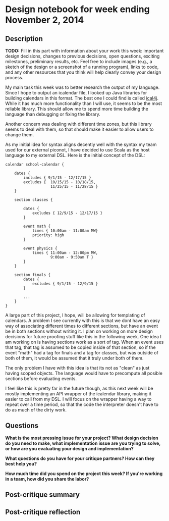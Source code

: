 # Design notebook for week ending November 2, 2014

## Description

**TODO:** Fill in this part with information about your work this week:
important design decisions, changes to previous decisions, open questions,
exciting milestones, preliminary results, etc. Feel free to include images
(e.g., a sketch of the design or a screenshot of a running program), links to
code, and any other resources that you think will help clearly convey your
design process.

My main task this week was to better research the output of my language. Since
I hope to output an icalendar file, I looked up Java libraries for building 
calendars in this format. The best one I could find is called [ical4j](https://github.com/ical4j/ical4j). 
While it has much more functionality than
I will use, it seems to be the most reliable library. This should allow me to
spend more time building the language than debugging or fixing the library. 

Another concern was dealing with different time zones, but this library seems 
to deal with them, so that should make it easier to allow users to change them. 

As my initial idea for syntax aligns decently well with the syntax my team
used for our external piconot, I have decided to use Scala as the host 
language to my external DSL. Here is the initial concept of the DSL:


```
calendar school-calendar {
	
	dates {
		includes { 9/1/15 - 12/17/15 }
		excludes { 	10/15/15 - 10/18/15,
					11/25/15 - 11/28/15 }
	}

	section classes {

		dates {
			excludes { 12/9/15 - 12/17/15 }
		}

		event math {
			times { 10:00am - 11:00am MW}
			priority: high
		}

		event physics {
			times {	11:00am - 12:00pm MW,
					9:00am - 9:50am T }
		}
	}

	section finals {
		dates {
			excludes { 9/1/15 - 12/9/15 }
		}

		...
	}
}
```

A large part of this project, I hope, will be allowing for templating of calendars.
A problem I see currently with this is that we dont have an easy way of associating 
different times to different sections, but have an event be in both sections without
writing it. I plan on working on more design decisions for future proofing stuff
like this in the following week. One idea I am working on is having sections work
as a sort of tag. When an event uses that tag, that tag is assumed to be copied 
inside of that section, so if the event "math" had a tag for finals and a tag for 
classes, but was outside of both of them, it would be assumed that it truly under
both of them.

The only problem I have with this idea is that its not as "clean" as just having
scoped objects. The language would have to precompute all posible sections before
evaluating events. 

I feel like this is pretty far in the future though, as this next week will be mostly
implementing an API wrapper of the icalendar library, making it easier to call from
my DSL. I will focus on the wrapper having a way to repeat over a time period, 
so that the code the interpreter doesn't have to do as much of the dirty work. 

## Questions

**What is the most pressing issue for your project? What design decision do
you need to make, what implementation issue are you trying to solve, or how
are you evaluating your design and implementation?**

**What questions do you have for your critique partners? How can they best help
you?**

**How much time did you spend on the project this week? If you're working in a
team, how did you share the labor?**

## Post-critique summary

## Post-critique reflection

